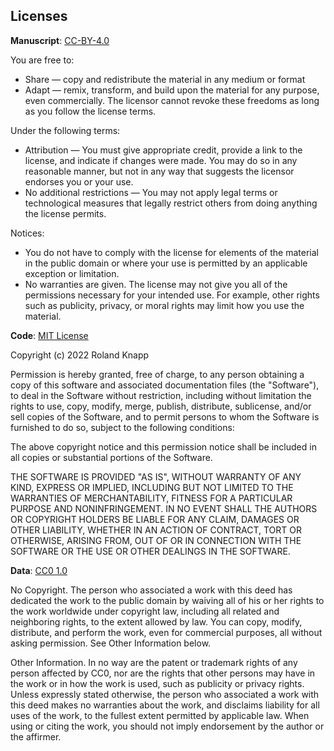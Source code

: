 ## Licenses

**Manuscript**: 
[CC-BY-4.0](http://creativecommons.org/licenses/by/4.0/)

You are free to:
* Share — copy and redistribute the material in any medium or format
* Adapt — remix, transform, and build upon the material for any purpose, even commercially.
The licensor cannot revoke these freedoms as long as you follow the license terms.

Under the following terms:
* Attribution — You must give appropriate credit, provide a link to the license, and indicate if changes were made. You may do so in any reasonable manner, but not in any way that suggests the licensor endorses you or your use.
* No additional restrictions — You may not apply legal terms or technological measures that legally restrict others from doing anything the license permits.

Notices:
* You do not have to comply with the license for elements of the material in the public domain or where your use is permitted by an applicable exception or limitation.
* No warranties are given. The license may not give you all of the permissions necessary for your intended use. For example, other rights such as publicity, privacy, or moral rights may limit how you use the material.

**Code**: 
[MIT License](https://choosealicense.com/licenses/mit/) 

Copyright (c) 2022 Roland Knapp

Permission is hereby granted, free of charge, to any person obtaining a copy
of this software and associated documentation files (the "Software"), to deal
in the Software without restriction, including without limitation the rights
to use, copy, modify, merge, publish, distribute, sublicense, and/or sell
copies of the Software, and to permit persons to whom the Software is
furnished to do so, subject to the following conditions:

The above copyright notice and this permission notice shall be included in all
copies or substantial portions of the Software.

THE SOFTWARE IS PROVIDED "AS IS", WITHOUT WARRANTY OF ANY KIND, EXPRESS OR
IMPLIED, INCLUDING BUT NOT LIMITED TO THE WARRANTIES OF MERCHANTABILITY,
FITNESS FOR A PARTICULAR PURPOSE AND NONINFRINGEMENT. IN NO EVENT SHALL THE
AUTHORS OR COPYRIGHT HOLDERS BE LIABLE FOR ANY CLAIM, DAMAGES OR OTHER
LIABILITY, WHETHER IN AN ACTION OF CONTRACT, TORT OR OTHERWISE, ARISING FROM,
OUT OF OR IN CONNECTION WITH THE SOFTWARE OR THE USE OR OTHER DEALINGS IN THE
SOFTWARE.

**Data**: 
[CC0 1.0](https://creativecommons.org/publicdomain/zero/1.0/)

No Copyright. The person who associated a work with this deed has dedicated the work to the public domain by waiving all of his or her rights 
to the work worldwide under copyright law, including all related and neighboring rights, to the extent allowed by law. You can copy, modify, 
distribute, and perform the work, even for commercial purposes, all without asking permission. See Other Information below.

Other Information. In no way are the patent or trademark rights of any person affected by CC0, nor are the rights that other persons may have 
in the work or in how the work is used, such as publicity or privacy rights. Unless expressly stated otherwise, the person who associated a 
work with this deed makes no warranties about the work, and disclaims liability for all uses of the work, to the fullest extent permitted by 
applicable law. When using or citing the work, you should not imply endorsement by the author or the affirmer.


